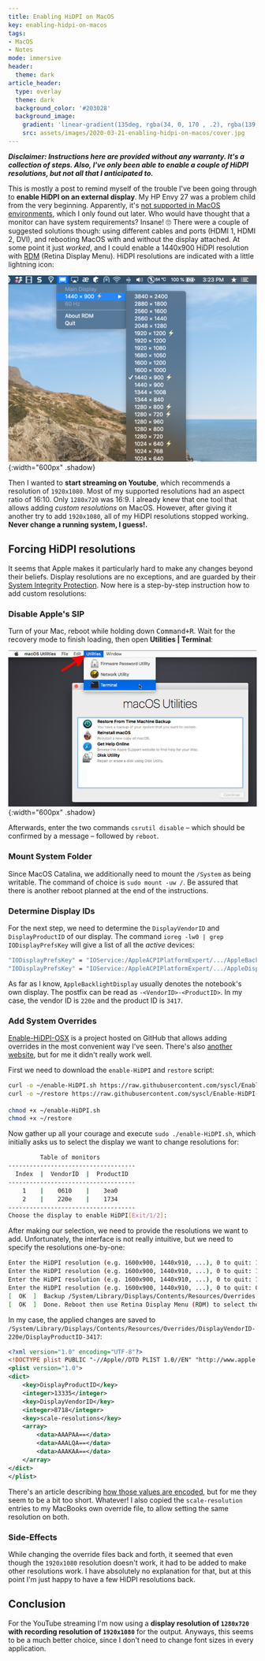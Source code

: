 ```yaml
---
title: Enabling HiDPI on MacOS
key: enabling-hidpi-on-macos
tags:
- MacOS
- Notes
mode: immersive
header:
  theme: dark
article_header:
  type: overlay
  theme: dark
  background_color: '#203028'
  background_image:
    gradient: 'linear-gradient(135deg, rgba(34, 0, 170 , .2), rgba(139, 34, 139, .2))'
    src: assets/images/2020-03-21-enabling-hidpi-on-macos/cover.jpg
---
```


***Disclaimer: Instructions here are provided without any warranty. It's a collection of steps. Also, I've only been able to enable a couple of HiDPI resolutions, but not all that I anticipated to.***

This is mostly a post to remind myself of the trouble I've been going through to **enable HiDPI on an external display**. My HP Envy 27 was a problem child from the very beginning. Apparently, it's [not supported in MacOS environments](https://h30434.www3.hp.com/t5/Desktop-Video-Display-and-Touch/Envy-27s-monitor-won-t-give-full-res/td-p/6008349), which I only found out later. Who would have thought that a monitor can have system requirements? Insane! 🙄 There were a couple of suggested solutions though: using different cables and ports (HDMI 1, HDMI 2, DVI), and rebooting MacOS with and without the display attached. At some point it just _worked_, and I could enable a 1440x900 HiDPI resolution with [RDM](https://github.com/avibrazil/RDM/) (Retina Display Menu). HiDPI resolutions are indicated with a little lightning icon:

![Viewing DSL from UI wizard](/assets/images/2020-03-21-enabling-hidpi-on-macos/rdm.png){:width="600px" .shadow}

Then I wanted to **start streaming on Youtube**, which recommends a resolution of `1920x1080`. Most of my supported resolutions had an aspect ratio of 16:10. Only `1280x720` was 16:9. I already knew that one tool that allows adding _custom resolutions_ on MacOS. However, after giving it another try to add `1920x1080`, all of my HiDPI resolutions stopped working. **Never change a running system, I guess!.**

## Forcing HiDPI resolutions

It seems that Apple makes it particularly hard to make any changes beyond their beliefs. Display resolutions are no exceptions, and are guarded by their [System Integrity Protection](https://support.apple.com/en-us/HT204899). Now here is a step-by-step instruction how to add custom resolutions:

### Disable Apple's SIP

Turn of your Mac, reboot while holding down <kbd>Command+R</kbd>. Wait for the recovery mode to finish loading, then open **Utilities &#124; Terminal**:

![Viewing DSL from UI wizard](/assets/images/2020-03-21-enabling-hidpi-on-macos/terminal-in-recovery-mode2.jpg){:width="600px" .shadow}

Afterwards, enter the two commands `csrutil disable` – which should be confirmed by a message – followed by `reboot`.

### Mount System Folder

Since MacOS Catalina, we additionally need to mount the `/System` as being writable. The command of choice is `sudo mount -uw /`. Be assured that there is another reboot planned at the end of the instructions.

### Determine Display IDs

For the next step, we need to determine the `DisplayVendorID` and `DisplayProductID` of our display. The command `ioreg -lw0 | grep IODisplayPrefsKey` will give a list of all the _active_ devices:

```bash
"IODisplayPrefsKey" = "IOService:/AppleACPIPlatformExpert/.../AppleBacklightDisplay-610-a03e"
"IODisplayPrefsKey" = "IOService:/AppleACPIPlatformExpert/.../AppleDisplay-220e-3417"
```

As far as I know, `AppleBacklightDisplay` usually denotes the notebook's own display. The postfix can be read as `-<VendorID>-<ProductID>`. In my case, the vendor ID is `220e` and the product ID is `3417`.

### Add System Overrides

[Enable-HiDPI-OSX](https://github.com/syscl/Enable-HiDPI-OSX) is a project hosted on GitHub that allows adding overrides in the most convenient way I've seen. There's also [another website](https://comsysto.github.io/Display-Override-PropertyList-File-Parser-and-Generator-with-HiDPI-Support-For-Scaled-Resolutions/), but for me it didn't really work well.

First we need to download the `enable-HiDPI` and `restore` script:

```bash
curl -o ~/enable-HiDPI.sh https://raw.githubusercontent.com/syscl/Enable-HiDPI-OSX/master/enable-HiDPI.sh
curl -o ~/restore https://raw.githubusercontent.com/syscl/Enable-HiDPI-OSX/master/restore

chmod +x ~/enable-HiDPI.sh
chmod +x ~/restore
```

Now gather up all your courage and execute `sudo ./enable-HiDPI.sh`, which initially asks us to select the display we want to change resolutions for:

```bash
         Table of monitors
------------------------------------
  Index  |  VendorID  |  ProductID
------------------------------------
    1    |    0610    |    3ea0
    2    |    220e    |    1734
------------------------------------
Choose the display to enable HiDPI[Exit/1/2]:
```

After making our selection, we need to provide the resolutions we want to add. Unfortunately, the interface is not really intuitive, but we need to specify the resolutions one-by-one:

```bash
Enter the HiDPI resolution (e.g. 1600x900, 1440x910, ...), 0 to quit: 1920x1080
Enter the HiDPI resolution (e.g. 1600x900, 1440x910, ...), 0 to quit: 1440x900
Enter the HiDPI resolution (e.g. 1600x900, 1440x910, ...), 0 to quit: 1280x720
Enter the HiDPI resolution (e.g. 1600x900, 1440x910, ...), 0 to quit: 0
[  OK  ]  Backup /System/Library/Displays/Contents/Resources/Overrides.
[  OK  ]  Done. Reboot then use Retina Display Menu (RDM) to select the HiDPI resolution just injected!.
```

In my case, the applied changes are saved to `/System/Library/Displays/Contents/Resources/Overrides/DisplayVendorID-220e/DisplayProductID-3417`:

```xml
<?xml version="1.0" encoding="UTF-8"?>
<!DOCTYPE plist PUBLIC "-//Apple//DTD PLIST 1.0//EN" "http://www.apple.com/DTDs/PropertyList-1.0.dtd">
<plist version="1.0">
<dict>
	<key>DisplayProductID</key>
	<integer>13335</integer>
	<key>DisplayVendorID</key>
	<integer>8718</integer>
	<key>scale-resolutions</key>
	<array>
		<data>AAAPAA==</data>
		<data>AAALQA==</data>
		<data>AAAKAA==</data>
	</array>
</dict>
</plist>
```

There's an article describing [how those values are encoded](https://comsystoreply.de/blog-post/force-hidpi-resolutions-for-dell-u2515h-monitor), but for me they seem to be a bit too short. Whatever! I also copied the `scale-resolution` entries to my MacBooks own override file, to allow setting the same resolution on both.

### Side-Effects

While changing the override files back and forth, it seemed that even though the `1920x1080` resolution doesn't work, it had to be added to make other resolutions work. I have absolutely no explanation for that, but at this point I'm just happy to have a few HiDPI resolutions back.

## Conclusion

For the YouTube streaming I'm now using a **display resolution of `1280x720` with recording resolution of `1920x1080`** for the output. Anyways, this seems to be a much better choice, since I don't need to change font sizes in every application.
